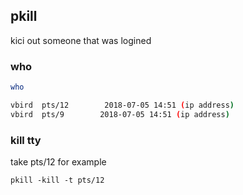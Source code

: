 ## pkill

kici out someone that was logined

### who
```bash
who

vbird  pts/12        2018-07-05 14:51 (ip address)
vbird  pts/9        2018-07-05 14:51 (ip address)
```

### kill tty
take pts/12 for example

```
pkill -kill -t pts/12
```
